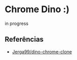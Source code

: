 # Chrome Dino :)

in progress

## Referências

- [Jerga99/dino-chrome-clone](https://github.com/Jerga99/dino-chrome-clone)